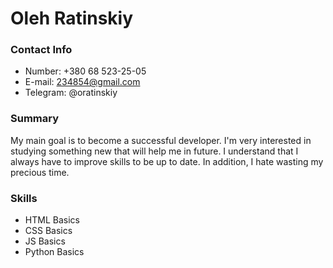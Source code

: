 # Oleh Ratinskiy
### Contact Info
* Number: +380 68 523-25-05
* E-mail: 234854@gmail.com
* Telegram: @oratinskiy

### Summary
My main goal is to become a successful developer. I'm very interested in studying something new that will help me in future. I understand that I always have to improve skills to be up to date. In addition, I hate wasting my precious time.

### Skills
* HTML Basics
* CSS Basics
* JS Basics
* Python Basics